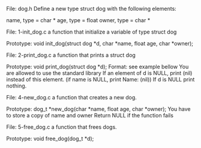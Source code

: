 File: dog.h
Define a new type struct dog with the following elements:

name, type = char * age, type = float owner, type = char *

File: 1-init_dog.c
a function that initialize a variable of type struct dog

Prototype: void init_dog(struct dog *d, char *name, float age, char *owner);

File: 2-print_dog.c
a function that prints a struct dog

Prototype: void print_dog(struct dog *d); Format: see example bellow You are allowed to use the standard library If an element of d is NULL, print (nil) instead of this element. (if name is NULL, print Name: (nil)) If d is NULL print nothing.

File: 4-new_dog.c
a function that creates a new dog.

Prototype: dog_t *new_dog(char *name, float age, char *owner); You have to store a copy of name and owner Return NULL if the function fails

File: 5-free_dog.c
a function that frees dogs.

Prototype: void free_dog(dog_t *d);
